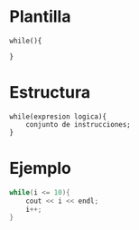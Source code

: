 # Plantilla
```
while(){
	
}
```
# Estructura
```
while(expresion logica){
	conjunto de instrucciones;
}
```
# Ejemplo
```cpp
while(i <= 10){
	cout << i << endl;
	i++;
}
```